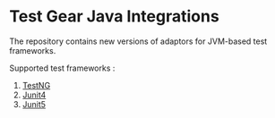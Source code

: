 # Test Gear Java Integrations
The repository contains new versions of adaptors for JVM-based test frameworks.

Supported test frameworks :
 1. [TestNG](https://github.com/TestGear-TMS/adapters-java/tree/main/testgear-adapter-testng)
 2. [Junit4](https://github.com/TestGear-TMS/adapters-java/tree/main/testgear-adapter-junit4)
 3. [Junit5](https://github.com/TestGear-TMS/adapters-java/tree/main/testgear-adapter-junit5)

